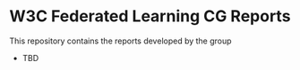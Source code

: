 # W3C Federated Learning CG Reports
This repository contains the reports developed by the group

* TBD

